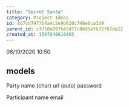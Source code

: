 ```yaml
---
title: "Secret Santa"
category: Project Ideas
id: 8d7cd7977b4a4c2e9b610c748e6ca3d9
parent_id: cf710e097645477c9695efb32f07de22
created_at: 1597848610483
---
```


08/19/2020 10:50

## models
Party
	name (char)
	url (auto)
	password
	
	
Participant
	name
	email
    